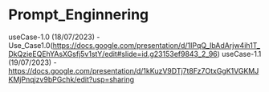 # Prompt_Enginnering
useCase-1.0 (18/07/2023) - Use_Case1.0(https://docs.google.com/presentation/d/1IPqQ_IbAdArjw4ih1T_DkQzieEQEhYAsXGsfj5v1stY/edit#slide=id.g23153ef9843_2_96)
useCase-1.1 (19/07/2023) - https://docs.google.com/presentation/d/1kKuzV9DTj7t8Fz7OtxGgK1VGKMJKMjPnqjzv9bPGchk/edit?usp=sharing
